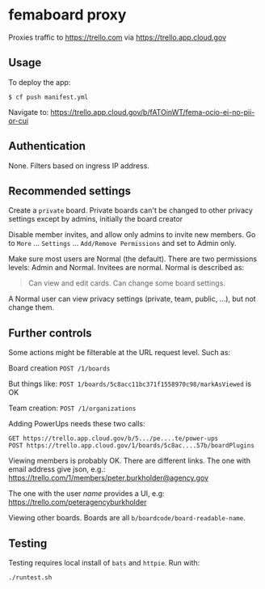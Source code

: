 # femaboard proxy

Proxies traffic to https://trello.com via https://trello.app.cloud.gov

## Usage

To deploy the app:

    $ cf push manifest.yml

Navigate to: https://trello.app.cloud.gov/b/fATOinWT/fema-ocio-ei-no-pii-or-cui

## Authentication

None. Filters based on ingress IP address.

## Recommended settings

Create a `private` board. Private boards can't be changed to other privacy settings except by admins, initially the board creator

Disable member invites, and allow only admins to invite new members. Go to `More` ... `Settings` ... `Add/Remove Permissions` and set to Admin only.

Make sure most users are Normal (the default). There are two permissions levels: Admin and Normal. Invitees are normal. Normal is described as: 
> Can view and edit cards. Can change some board settings.

A Normal user can view privacy settings (private, team, public, ...), but not change them.

## Further controls

Some actions might be filterable at the URL request level. Such as:

Board creation `POST /1/boards` 

But things like: `POST 1/boards/5c8acc11bc371f1558970c98/markAsViewed` is OK

Team creation: `POST /1/organizations`

Adding PowerUps needs these two calls:

```text 
GET https://trello.app.cloud.gov/b/5.../pe....te/power-ups
POST https://trello.app.cloud.gov/1/boards/5c8ac....57b/boardPlugins
```

Viewing members is probably OK. There are different links. The one with email address give json, e.g.:
https://trello.com/1/members/peter.burkholder@agency.gov

The one with the user _name_ provides a UI, e.g: https://trello.com/peteragencyburkholder

Viewing other boards. Boards are all `b/boardcode/board-readable-name`. 

## Testing

Testing requires local install of `bats` and `httpie`. Run with:

```sh
./runtest.sh
```